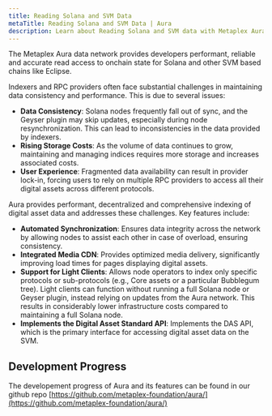 ```yaml
---
title: Reading Solana and SVM Data
metaTitle: Reading Solana and SVM Data | Aura
description: Learn about Reading Solana and SVM data with Metaplex Aura.
---
```


The Metaplex Aura data network provides developers performant, reliable and accurate read access to onchain state for Solana and other SVM based chains like Eclipse.

Indexers and RPC providers often face substantial challenges in maintaining data consistency and performance. This is due to several issues:

- **Data Consistency**: Solana nodes frequently fall out of sync, and the Geyser plugin may skip updates, especially during node resynchronization. This can lead to inconsistencies in the data provided by indexers.
- **Rising Storage Costs**: As the volume of data continues to grow, maintaining and managing indices requires more storage and increases associated costs.
- **User Experience**: Fragmented data availability can result in provider lock-in, forcing users to rely on multiple RPC providers to access all their digital assets across different protocols.

Aura provides performant, decentralized and comprehensive indexing of digital asset data and addresses these challenges. Key features include:

- **Automated Synchronization**: Ensures data integrity across the network by allowing nodes to assist each other in case of overload, ensuring consistency.
- **Integrated Media CDN**: Provides optimized media delivery, significantly improving load times for pages displaying digital assets.
- **Support for Light Clients**: Allows node operators to index only specific protocols or sub-protocols (e.g., Core assets or a particular Bubblegum tree). Light clients can function without running a full Solana node or Geyser plugin, instead relying on updates from the Aura network. This results in considerably lower infrastructure costs compared to maintaining a full Solana node.
- **Implements the Digital Asset Standard API**: Implements the DAS API, which is the primary interface for accessing digital asset data on the SVM.

## Development Progress

The developement progress of Aura and its features can be found in our github repo [https://github.com/metaplex-foundation/aura/](https://github.com/metaplex-foundation/aura/)






